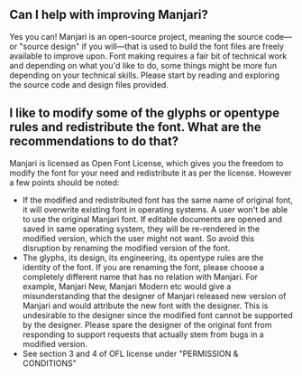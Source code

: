 ## Can I help with improving Manjari?

Yes you can! Manjari is an open-source project, meaning the source code—or "source design" if you will—that is used to build the font files are freely available to improve upon. Font making requires a fair bit of technical work and depending on what you'd like to do, some things might be more fun depending on your technical skills. Please start by reading and exploring the source code and design files provided.

## I like to modify some of the glyphs or opentype rules and redistribute the font. What are the recommendations to do that?

Manjari is licensed as Open Font License, which gives you the freedom to modify the font for your need and redistribute it as per the license. However a few points should be noted:

* If the modified and redistributed font has the same name of original font, it will overwrite existing font in operating systems. A user won't be able to use the original Manjari font. If editable documents are opened and saved in same operating system, they will be re-rendered in the modified version, which the user might not want. So avoid this disruption by renaming the modified version of the font.
* The glyphs, its design, its engineering, its opentype rules are the identity of the font. If you are renaming the font, please choose a completely different name that has no relation with Manjari. For example, Manjari New, Manjari Modern etc would give a misunderstanding that the designer of Manjari released new version of Manjari and would attribute the new font with the designer. This is undesirable to the designer since the modified font cannot be supported by the designer. Please spare the designer of the original font from responding to support requests that actually stem from bugs in a modified version.
* See section 3 and 4 of OFL license under "PERMISSION & CONDITIONS"
